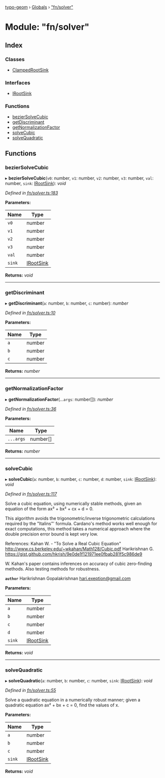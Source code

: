 [typo-geom](../README.md) › [Globals](../globals.md) › ["fn/solver"](_fn_solver_.md)

# Module: "fn/solver"

## Index

### Classes

* [ClampedRootSink](../classes/_fn_solver_.clampedrootsink.md)

### Interfaces

* [IRootSink](../interfaces/_fn_solver_.irootsink.md)

### Functions

* [bezierSolveCubic](_fn_solver_.md#beziersolvecubic)
* [getDiscriminant](_fn_solver_.md#getdiscriminant)
* [getNormalizationFactor](_fn_solver_.md#getnormalizationfactor)
* [solveCubic](_fn_solver_.md#solvecubic)
* [solveQuadratic](_fn_solver_.md#solvequadratic)

## Functions

###  bezierSolveCubic

▸ **bezierSolveCubic**(`v0`: number, `v1`: number, `v2`: number, `v3`: number, `val`: number, `sink`: [IRootSink](../interfaces/_fn_solver_.irootsink.md)): *void*

*Defined in [fn/solver.ts:183](https://github.com/be5invis/typo-geom/blob/5527277/src/fn/solver.ts#L183)*

**Parameters:**

Name | Type |
------ | ------ |
`v0` | number |
`v1` | number |
`v2` | number |
`v3` | number |
`val` | number |
`sink` | [IRootSink](../interfaces/_fn_solver_.irootsink.md) |

**Returns:** *void*

___

###  getDiscriminant

▸ **getDiscriminant**(`a`: number, `b`: number, `c`: number): *number*

*Defined in [fn/solver.ts:10](https://github.com/be5invis/typo-geom/blob/5527277/src/fn/solver.ts#L10)*

**Parameters:**

Name | Type |
------ | ------ |
`a` | number |
`b` | number |
`c` | number |

**Returns:** *number*

___

###  getNormalizationFactor

▸ **getNormalizationFactor**(...`args`: number[]): *number*

*Defined in [fn/solver.ts:36](https://github.com/be5invis/typo-geom/blob/5527277/src/fn/solver.ts#L36)*

**Parameters:**

Name | Type |
------ | ------ |
`...args` | number[] |

**Returns:** *number*

___

###  solveCubic

▸ **solveCubic**(`a`: number, `b`: number, `c`: number, `d`: number, `sink`: [IRootSink](../interfaces/_fn_solver_.irootsink.md)): *void*

*Defined in [fn/solver.ts:117](https://github.com/be5invis/typo-geom/blob/5527277/src/fn/solver.ts#L117)*

Solve a cubic equation, using numerically stable methods,
given an equation of the form ax³ + bx² + cx + d = 0.

This algorithm avoids the trigonometric/inverse trigonometric
calculations required by the "Italins"' formula. Cardano's method
works well enough for exact computations, this method takes a
numerical approach where the double precision error bound is kept
very low.

References:
 Kahan W. - "To Solve a Real Cubic Equation"
  http://www.cs.berkeley.edu/~wkahan/Math128/Cubic.pdf
 Harikrishnan G.
 https://gist.github.com/hkrish/9e0de1f121971ee0fbab281f5c986de9

W. Kahan's paper contains inferences on accuracy of cubic
zero-finding methods. Also testing methods for robustness.

**`author`** Harikrishnan Gopalakrishnan <hari.exeption@gmail.com>

**Parameters:**

Name | Type |
------ | ------ |
`a` | number |
`b` | number |
`c` | number |
`d` | number |
`sink` | [IRootSink](../interfaces/_fn_solver_.irootsink.md) |

**Returns:** *void*

___

###  solveQuadratic

▸ **solveQuadratic**(`a`: number, `b`: number, `c`: number, `sink`: [IRootSink](../interfaces/_fn_solver_.irootsink.md)): *void*

*Defined in [fn/solver.ts:55](https://github.com/be5invis/typo-geom/blob/5527277/src/fn/solver.ts#L55)*

Solve a quadratic equation in a numerically robust manner;
given a quadratic equation ax² + bx + c = 0, find the values of x.

**Parameters:**

Name | Type |
------ | ------ |
`a` | number |
`b` | number |
`c` | number |
`sink` | [IRootSink](../interfaces/_fn_solver_.irootsink.md) |

**Returns:** *void*
